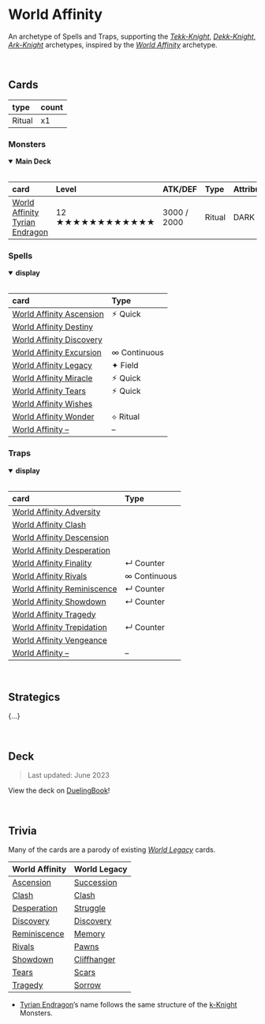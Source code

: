 # World Affinity

An archetype of Spells and Traps, supporting the [*Tekk-Knight*](Tekk-Knight.md), [*Dekk-Knight*](Dekk-Knight.md), [*Ark-Knight*](Ark-Knight.md) archetypes, inspired by the [*World Affinity*](https://yugipedia.com/wiki/World_Legacy) archetype.


<br>


## Cards

| type | count |
| :--- | :---- |
| Ritual | x1 |

### Monsters

<details open>
  <summary> <b> Main Deck </b> </summary> <br>

| card | Level | ATK/DEF | Type | Attribute |
| :--- | :---- | :------ | :--- | :-------- |
| [World Affinity Tyrian Endragon](../cards/monsters/ritual/World%20Affinity%20Tyrian%20Endragon.md) | 12 ★★★★★★★★★★★★ | 3000 / 2000 | Ritual | DARK |

</details>

### Spells

<details open>
  <summary> <b> display </b> </summary> <br>

| card | Type |
| :--- | :--- |
| [World Affinity Ascension](../cards/spells/–/World%20Affinity%20–.md) | ⚡︎ Quick |
| [World Affinity Destiny](../cards/spells/–/World%20Affinity%20–.md) | |
| [World Affinity Discovery](../cards/spells/–/World%20Affinity%20–.md) | |
| [World Affinity Excursion](../cards/spells/–/World%20Affinity%20–.md) | ∞ Continuous |
| [World Affinity Legacy](../cards/spells/–/World%20Affinity%20–.md) | ✦ Field |
| [World Affinity Miracle](../cards/spells/–/World%20Affinity%20–.md) | ⚡︎ Quick |
| [World Affinity Tears](../cards/spells/–/World%20Affinity%20–.md) | ⚡︎ Quick |
| [World Affinity Wishes](../cards/spells/–/World%20Affinity%20–.md) | |
| [World Affinity Wonder](../cards/spells/–/World%20Affinity%20–.md) | ⟡ Ritual |
| [World Affinity –](../cards/spells/–/World%20Affinity%20–.md) | – |

</details>

### Traps

<details open>
  <summary> <b> display </b> </summary> <br>

| card | Type |
| :--- | :--- |
| [World Affinity Adversity](../cards/traps/–/World%20Affinity%20–.md) | |
| [World Affinity Clash](../cards/traps/–/World%20Affinity%20–.md) | |
| [World Affinity Descension](../cards/traps/–/World%20Affinity%20–.md) | |
| [World Affinity Desperation](../cards/traps/–/World%20Affinity%20–.md) | |
| [World Affinity Finality](../cards/traps/–/World%20Affinity%20–.md) | ↵ Counter |
| [World Affinity Rivals](../cards/traps/–/World%20Affinity%20–.md) | ∞ Continuous |
| [World Affinity Reminiscence](../cards/traps/–/World%20Affinity%20–.md) | ↵ Counter |
| [World Affinity Showdown](../cards/traps/–/World%20Affinity%20–.md) | ↵ Counter |
| [World Affinity Tragedy](../cards/traps/–/World%20Affinity%20–.md) | |
| [World Affinity Trepidation](../cards/traps/–/World%20Affinity%20–.md) | ↵ Counter |
| [World Affinity Vengeance](../cards/traps/–/World%20Affinity%20–.md) | |
| [World Affinity –](../cards/traps/–/World%20Affinity%20–.md) | – |

</details>


<br>


## Strategics

{...}


<br>


## Deck

> Last updated: June 2023

View the deck on [DuelingBook](https://duelingbook.com/deck?id=12012335)!


<br>


## Trivia

Many of the cards are a parody of existing [*World Legacy*](https://yugipedia.com/wiki/World_Legacy) cards.

| World Affinity | World Legacy |
| :------------- | :----------- |
| [Ascension](#Spells) | [Succession](https://yugipedia.com/wiki/World_Legacy_Succession) |
| [Clash](#Traps) | [Clash](https://yugipedia.com/wiki/World_Legacy_Clash) |
| [Desperation](#Traps) | [Struggle](https://yugipedia.com/wiki/World_Legacy_Struggle) |
| [Discovery](#Spells) | [Discovery](https://yugipedia.com/wiki/World_Legacy_Discovery) |
| [Reminiscence](#Traps) | [Memory](https://yugipedia.com/wiki/World_Legacy's_Memory) |
| [Rivals](#Traps) | [Pawns](https://yugipedia.com/wiki/World_Legacy_Pawns) |
| [Showdown](#Traps) | [Cliffhanger](https://yugipedia.com/wiki/World_Legacy_Cliffhanger) |
| [Tears](#Spells) | [Scars](https://yugipedia.com/wiki/World_Legacy_Scars) |
| [Tragedy](#Traps) | [Sorrow](https://yugipedia.com/wiki/World_Legacy's_Sorrow) |

- [Tyrian Endragon](#Monsters)’s name follows the same structure of the [k-Knight](k-Knight.md) Monsters.
